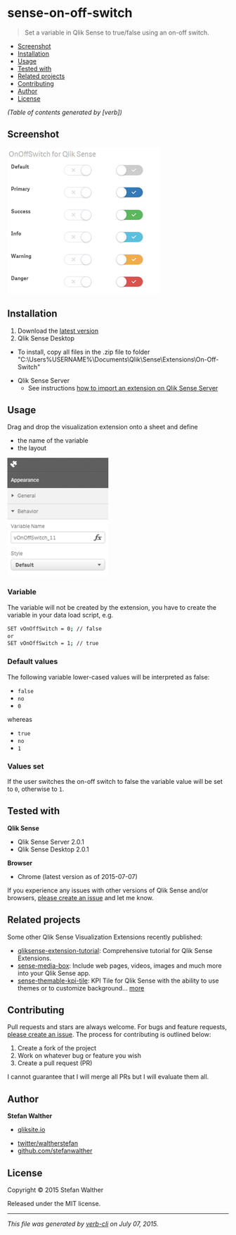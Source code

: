 # sense-on-off-switch

> Set a variable in Qlik Sense to true/false using an on-off switch.

<!-- toc -->

* [Screenshot](#screenshot)
* [Installation](#installation)
* [Usage](#usage)
* [Tested with](#tested-with)
* [Related projects](#related-projects)
* [Contributing](#contributing)
* [Author](#author)
* [License](#license)

_(Table of contents generated by [verb])_

<!-- tocstop -->

## Screenshot

[![](docs/images/On-Off-Switch--Qlik-Sense_small.png)](#screenshot)

## Installation

1. Download the [latest version](https://github.com/stefanwalther/sense-on-off-switch/raw/master/build/swr-on-off-switch_latest.zip)
2. Qlik Sense Desktop
  - To install, copy all files in the .zip file to folder "C:\Users%USERNAME%\Documents\Qlik\Sense\Extensions\On-Off-Switch"
* Qlik Sense Server
  - See instructions [how to import an extension on Qlik Sense Server](http://help.qlik.com/sense/en-US/online/#../Subsystems/Qlik_Management_Console_help/Content/QMC_Resources_Extensions_AddingExtensions.htm?Highlight=extension)

## Usage

Drag and drop the visualization extension onto a sheet and define

* the name of the variable
* the layout

[![](docs/images/prop-panel.png)](#installation)

### Variable

The variable will not be created by the extension, you have to create the variable in your data load script, e.g.

```bash
SET vOnOffSwitch = 0; // false
or 
SET vOnOffSwitch = 1; // true
```

### Default values

The following variable lower-cased values will be interpreted as false:

* `false`
* `no`
* `0`

whereas

* `true`
* `no`
* `1`

### Values set

If the user switches the on-off switch to false the variable value will be set to `0`, otherwise to `1`.

## Tested with

**Qlik Sense**

* Qlik Sense Server 2.0.1
* Qlik Sense Desktop 2.0.1

**Browser**

* Chrome (latest version as of 2015-07-07)

If you experience any issues with other versions of Qlik Sense and/or browsers, [please create an issue](https://github.com/stefanwalther/sense-on-off-switch/issues) and let me know.

## Related projects

Some other Qlik Sense Visualization Extensions recently published:

* [qliksense-extension-tutorial](https://github.com/stefanwalther/qliksense-extension-tutorial): Comprehensive tutorial for Qlik Sense Extensions.
* [sense-media-box](https://github.com/stefanwalther/sense-media-box): Include web pages, videos, images and much more into your Qlik Sense app.
* [sense-themable-kpi-tile](https://github.com/stefanwalther/sense-themable-kpi-tile): KPI Tile for Qlik Sense with the ability to use themes or to customize background… [more](https://github.com/stefanwalther/sense-themable-kpi-tile)

## Contributing

Pull requests and stars are always welcome. For bugs and feature requests, [please create an issue](https://github.com/stefanwalther/sense-on-off-switch/issues).
The process for contributing is outlined below:

1. Create a fork of the project
2. Work on whatever bug or feature you wish
3. Create a pull request (PR)

I cannot guarantee that I will merge all PRs but I will evaluate them all.

## Author

**Stefan Walther**

+ [qliksite.io](http://qliksite.io)
* [twitter/waltherstefan](http://twitter.com/waltherstefan)
* [github.com/stefanwalther](http://github.com/stefanwalther)

## License

Copyright © 2015 Stefan Walther

Released under the MIT license.

***

_This file was generated by [verb-cli](https://github.com/assemble/verb-cli) on July 07, 2015._